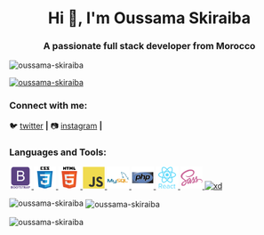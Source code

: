 <h1 align="center">Hi 👋, I'm Oussama Skiraiba</h1>
<h3 align="center">A passionate full stack developer from Morocco</h3>

<p align="left"> <img src="https://komarev.com/ghpvc/?username=oussama-skiraiba&label=Profile%20views&color=0e75b6&style=flat" alt="oussama-skiraiba" /> </p>

<p align="left"> <a href="https://github.com/ryo-ma/github-profile-trophy"><img src="https://github-profile-trophy.vercel.app/?username=oussama-skiraiba" alt="oussama-skiraiba" /></a> </p>

<p align="left"> <a href="https://twitter.com/oussama51645159" target="blank"><a src="https://img.shields.io/twitter/follow/oussama51645159?logo=twitter&style=for-the-badge" alt="oussama51645159" /></a> </p>

<h3 align="left">Connect with me:</h3>
<p align="left">
  
 🐦 [twitter][twitter] **|** 
📷 [instagram][instagram] **|**


[twitter]: https://twitter.com/oussama51645159
[instagram]: https://instagram.com/oussama_skiriba


<h3 align="left">Languages and Tools:</h3>
<p align="left"> <a href="https://getbootstrap.com" target="_blank"> <img src="https://raw.githubusercontent.com/devicons/devicon/master/icons/bootstrap/bootstrap-plain-wordmark.svg" alt="bootstrap" width="40" height="40"/> </a> <a href="https://www.w3schools.com/css/" target="_blank"> <img src="https://raw.githubusercontent.com/devicons/devicon/master/icons/css3/css3-original-wordmark.svg" alt="css3" width="40" height="40"/> </a> <a href="https://www.w3.org/html/" target="_blank"> <img src="https://raw.githubusercontent.com/devicons/devicon/master/icons/html5/html5-original-wordmark.svg" alt="html5" width="40" height="40"/> </a> <a href="https://developer.mozilla.org/en-US/docs/Web/JavaScript" target="_blank"> <img src="https://raw.githubusercontent.com/devicons/devicon/master/icons/javascript/javascript-original.svg" alt="javascript" width="40" height="40"/> </a> <a href="https://www.mysql.com/" target="_blank"> <img src="https://raw.githubusercontent.com/devicons/devicon/master/icons/mysql/mysql-original-wordmark.svg" alt="mysql" width="40" height="40"/> </a> <a href="https://www.php.net" target="_blank"> <img src="https://raw.githubusercontent.com/devicons/devicon/master/icons/php/php-original.svg" alt="php" width="40" height="40"/> </a> <a href="https://reactjs.org/" target="_blank"> <img src="https://raw.githubusercontent.com/devicons/devicon/master/icons/react/react-original-wordmark.svg" alt="react" width="40" height="40"/> </a> <a href="https://sass-lang.com" target="_blank"> <img src="https://raw.githubusercontent.com/devicons/devicon/master/icons/sass/sass-original.svg" alt="sass" width="40" height="40"/> </a> <a href="https://www.adobe.com/products/xd.html" target="_blank"> <img src="https://cdn.worldvectorlogo.com/logos/adobe-xd.svg" alt="xd" width="40" height="40"/> </a> </p>

<p><img align="left" src="https://github-readme-stats.vercel.app/api/top-langs?username=oussama-skiraiba&show_icons=true&locale=en&layout=compact" alt="oussama-skiraiba" /></p>

<p>&nbsp;<img align="center" src="https://github-readme-stats.vercel.app/api?username=oussama-skiraiba&show_icons=true&locale=en" alt="oussama-skiraiba" /></p>

<p><img align="center" src="https://github-readme-streak-stats.herokuapp.com/?user=oussama-skiraiba&" alt="oussama-skiraiba" /></p>
